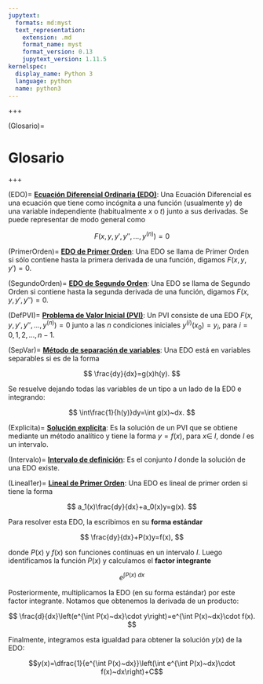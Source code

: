```yaml
---
jupytext:
  formats: md:myst
  text_representation:
    extension: .md
    format_name: myst
    format_version: 0.13
    jupytext_version: 1.11.5
kernelspec:
  display_name: Python 3
  language: python
  name: python3
---
```


<!--######################################################################################################################################################################################################################################################################################################################################################
-->

+++

(Glosario)=
# Glosario

+++

(EDO)= 
<u>**Ecuación Diferencial Ordinaria (EDO)**</u>: Una Ecuación Diferencial es una ecuación que tiene como incógnita a una función (usualmente $y$) de una variable independiente (habitualmente $x$ o $t$) junto a sus derivadas. Se puede representar de modo general como 

$$
F(x,y,y',y'',\ldots,y^{(n)})=0
$$

(PrimerOrden)=
<u>**EDO de Primer Orden**</u>: Una EDO se llama de Primer Orden si sólo contiene hasta la primera derivada de una función, digamos $F(x,y,y')=0$.

(SegundoOrden)=
<u>**EDO de Segundo Orden**</u>: Una EDO se llama de Segundo Orden si contiene hasta la segunda derivada de una función, digamos $F(x,y,y',y'')=0$.

(DefPVI)=
<u>**Problema de Valor Inicial (PVI)**</u>: Un PVI consiste de una EDO $F(x,y,y',y'',\ldots,y^{(n)})=0$ junto a las $n$ condiciones iniciales $y^{(i)}(x_0)=y_i$, para $i=0,1,2,\ldots,n-1$.

(SepVar)=
<u>**Método de separación de variables**</u>: Una EDO está en variables separables si es de la forma 

$$
\frac{dy}{dx}=g(x)h(y).
$$ 

Se resuelve dejando todas las variables de un tipo a un lado de la ED0 e integrando: 

$$
\int\frac{1}{h(y)}dy=\int g(x)~dx.
$$

(Explicita)=
<u>**Solución explícita**</u>: Es la solución de un PVI que se obtiene mediante un método analítico y tiene la forma $y=f(x)$, para $x\in~I$, donde $I$ es un intervalo.

(Intervalo)=
<u>**Intervalo de definición**</u>: Es el conjunto $I$ donde la solución de una EDO existe.

(Lineal1er)=
<u>**Lineal de Primer Orden**</u>: Una EDO es lineal de primer orden si tiene la forma 

$$
a_1(x)\frac{dy}{dx}+a_0(x)y=g(x).
$$ 

Para resolver esta EDO, la escribimos en su **forma estándar** 

$$
\frac{dy}{dx}+P(x)y=f(x),
$$ 

donde $P(x)$ y $f(x)$ son funciones continuas en un intervalo $I$. Luego identificamos la función $P(x)$ y calculamos el **factor integrante** 

$$
e^{\int P(x)~dx}
$$

Posteriormente, multiplicamos la EDO (en su forma estándar) por este factor integrante. Notamos que obtenemos la derivada de un producto: 

$$
\frac{d}{dx}\left(e^{\int P(x)~dx}\cdot y\right)=e^{\int P(x)~dx}\cdot f(x).
$$ 

Finalmente, integramos esta igualdad para obtener la solución $y(x)$ de la EDO:

$$y(x)=\dfrac{1}{e^{\int P(x)~dx}}\left(\int e^{\int P(x)~dx}\cdot f(x)~dx\right)+C$$
